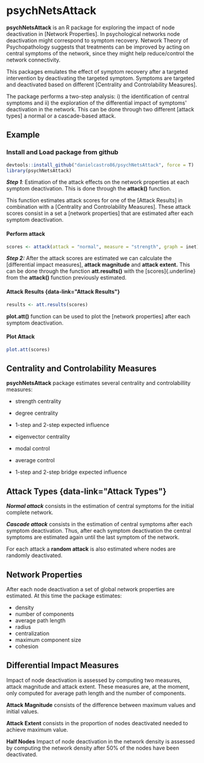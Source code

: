 # psychNetsAttack

**psychNetsAttack** is an R package for exploring the impact of node deactivation in [Network Properties]. In psychological networks node deactivation might correspond to symptom recovery. Network Theory of Psychopathology suggests that treatments can be improved by acting on central symptoms of the network, since they might help reduce/control the network connectivity.

This packages emulates the effect of symptom recovery after a targeted intervention by deactivating the targeted symptom. Symptoms are targeted and deactivated based on different [Centrality and Controlability Measures].

The package performs a two-step analysis: i) the identification of central symptoms and ii) the exploration of the differential impact of symptoms' deactivation in the network. This can be done through two different [attack types] a normal or a cascade-based attack.

## Example

### Install and Load package from github

``` r
devtools::install_github("danielcastro86/psychNetsAttack", force = T)
library(psychNetsAttack)
```

***Step 1**:* Estimation of the attack effects on the network properties at each symptom deactivation. This is done through the **attack()** function.

This function estimates attack scores for one of the [Attack Results] in combination with a [Centrality and Controlability Measures]. These attack scores consist in a set a [network properties] that are estimated after each symptom deactivation.

#### Perform attack

``` r
scores <- attack(attack = "normal", measure = "strength", graph = inet)
```

***Step 2:*** After the attack scores are estimated we can calculate the [differential impact measures], **attack magnitude** and **attack extent.** This can be done through the function **att.results()** with the [scores]{.underline} from the **attack()** function previously estimated.

#### Attack Results {data-link="Attack Results"}

``` r
results <- att.results(scores)
```

**plot.att()** function can be used to plot the [network properties] after each symptom deactivation.

#### Plot Attack

``` r
plot.att(scores)
```

## Centrality and Controlability Measures

**psychNetsAttack** package estimates several centrality and controlabillity measures:

-   strength centrality

-   degree centrality

-   1-step and 2-step expected influence

-   eigenvector centrality

-   modal control

-   average control

-   1-step and 2-step bridge expected influence

## Attack Types {data-link="Attack Types"}

***Normal attack*** consists in the estimation of central symptoms for the initial complete network.

***Cascade attack*** consists in the estimation of central symptoms after each symptom deactivation. Thus, after each symptom deactivation the central symptoms are estimated again until the last symptom of the network.

For each attack a **random attack** is also estimated where nodes are randomly deactivated.

## Network Properties

After each node deactivation a set of global network properties are estimated. At this time the package estimates:

-   density
-   number of components
-   average path length
-   radius
-   centralization
-   maximum component size
-   cohesion

## Differential Impact Measures

Impact of node deactivation is assessed by computing two measures, attack magnitude and attack extent. These measures are, at the moment, only computed for average path length and the number of components.

**Attack Magnitude** consists of the difference between maximum values and initial values.

**Attack Extent** consists in the proportion of nodes deactivated needed to achieve maximum value.

**Half Nodes** Impact of node deactivation in the network density is assessed by computing the network density after 50% of the nodes have been deactivated.
